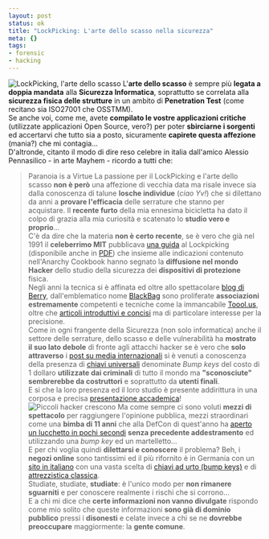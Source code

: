 ```yaml
--- 
layout: post
status: ok
title: "LockPicking: L'arte dello scasso nella sicurezza"
meta: {}
tags: 
- forensic
- hacking
---
```

![LockPicking, l'arte dello scasso](http://fast.mgpf.it/20060906_lockpick.jpg)
L'**arte dello scasso** è sempre più **legata a doppia mandata** alla **Sicurezza Informatica**, soprattutto se correlata alla **sicurezza fisica delle strutture** in un ambito di **Penetration Test** (come recitano sia ISO27001 che OSSTMM).  
Se anche voi, come me, avete **compilato le vostre applicazioni critiche** (utilizzate applicazioni Open Source, vero?) per poter **sbirciarne i sorgenti** ed accertarvi che tutto sia a posto, sicuramente **capirete questa affezione** (mania?) che mi contagia...  
D'altronde, citanto il modo di dire reso celebre in italia dall'amico Alessio Pennasilico - in arte Mayhem - ricordo a tutti che:
> Paranoia is a Virtue
La passione per il LockPicking e l'arte dello scasso **non è però** una affezione di vecchia data ma risale invece sia dalla conoscenza di talune **losche individue** (*ciao Yv!*) che si dilettano da anni a **provare l'efficacia** delle serrature che stanno per acquistare. Il **recente furto** della mia ennesima bicicletta ha dato il colpo di grazia alla mia curiosità e scatenato lo **studio vero e proprio**...  
C'è da dire che la materia **non è certo recente**, se è vero che già nel 1991 il **celeberrimo MIT** pubblicava [una guida](http://www.lysator.liu.se/mit-guide/mit-guide.html) al Lockpicking (disponibile anche in [PDF](http://www.lysator.liu.se/mit-guide/MITLockGuide.pdf)) che insieme alle indicazioni contenuto nell'Anarchy Cookbook hanno segnato la **diffusione nel mondo Hacker** dello studio della sicurezza dei **dispositivi di protezione** fisica.  
Negli anni la tecnica si è affinata ed oltre allo spettacolare [blog di Berry](http://www.toool.nl/blackbag/), dall'emblematico nome [BlackBag](http://www.toool.nl/blackbag/) sono proliferate **associazioni estremamente** competenti e tecniche come la immancabile [Toool.us](http://toool.us/), oltre che [articoli introduttivi e concisi](http://www.crypto.com/papers/notes/picking/) ma di particolare interesse per la precisione.    
Come in ogni frangente della Sicurezza (non solo informatica) anche il settore delle serrature, dello scasso e delle vulnerabilità ha **mostrato il suo lato debole** di fronte agli attacchi hacker se è vero che **solo attraverso** i [post su media internazionali](http://www.engadget.com/2006/08/24/the-lockdown-locked-but-not-secure-part-i/) si è venuti a conoscenza della presenza di [chiavi universali](http://www.engadget.com/2006/08/07/bump-keying-1-keys-open-any-lock/) denominate *Bump keys* del costo di 1 dollaro **utilizzate dai criminali** di tutto il mondo ma **"sconosciute" sembrerebbe da costruttori** e soprattutto da **utenti finali**.  
E si che la loro presenza ed il loro studio è presente addirittura in una corposa e precisa [presentazione accademica](http://www.engadget.com/videos/lockdown/bumping_040206.pdf)!  
![Piccoli hacker crescono](http://fast.mgpf.it/20060906_bimba.jpg)
Ma come sempre ci sono voluti **mezzi di spettacolo** per raggiungere l'opinione pubblica, mezzi straordinari come una **bimba di 11 anni** che alla DefCon di quest'anno ha [aperto un lucchetto in pochi secondi](http://www.engadget.com/videos/lockdown/lockdown_defcon.wmv) **senza precedente addestramento** ed utilizzando una *bump key* ed un martelletto...  
E per chi voglia quindi **dilettarsi e conoscere** il problema? Beh, i **negozi online** sono tantissimi ed il più rifornito è in Germania con un [sito in italiano](http://www.shop.multipick-service.cc/?language=it) con una vasta scelta di [chiavi ad urto (bump keys)](http://www.multipick-service.cc/htdocs/it/werkzeug/36100/36100.php) e di [attrezzistica classica](http://www.multipick-service.cc/htdocs/it/werkzeug/picksets/pick99/).  
Studiate, studiate, **studiate**: è l'unico modo per **non rimanere sguarniti** e per conoscere realmente i rischi che si corrono...  
E a chi mi dice che **certe informazioni non vanno divulgate** rispondo come mio solito che queste informazioni **sono già di dominio pubblico** pressi i **disonesti** e celate invece a chi se ne **dovrebbe preoccupare** maggiormente: la **gente comune**.
  

